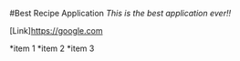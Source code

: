#Best Recipe Application
*This is the best application ever!!*

[Link]https://google.com

*item 1
*item 2
*item 3